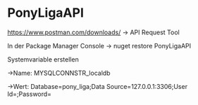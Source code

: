 # PonyLigaAPI
https://www.postman.com/downloads/ -> API Request Tool

In der Package Manager Console -> nuget restore PonyLigaAPI

Systemvariable erstellen

->Name: MYSQLCONNSTR_localdb

->Wert: Database=pony_liga;Data Source=127.0.0.1:3306;User Id=;Password=
